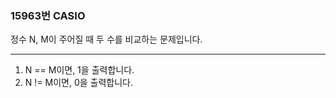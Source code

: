 ### 15963번 CASIO

정수 N, M이 주어질 때 두 수를 비교하는 문제입니다.

---

1. N == M이면, 1을 출력합니다.
2. N != M이면, 0을 출력합니다.